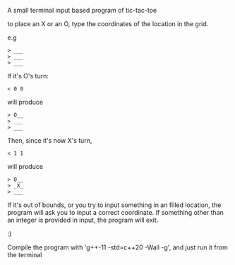 A small terminal input based program of tic-tac-toe

to place an X or an O, type the coordinates of the location in the grid.

e.g


```
> ___
> ___
> ___
```

If it's O's turn:

```
< 0 0
```
will produce

```
> O__
> ___
> ___
```

Then, since it's now X's turn, 

```
< 1 1
```
will produce

```
> O__
> _X_
> ___
```

If it's out of bounds, or you try to input something in an filled location, the program will ask you to input a correct coordinate.
If something other than an integer is provided in input, the program will exit.

:)


Compile the program with 'g++-11 -std=c++20 -Wall -g', and just run it from the terminal
